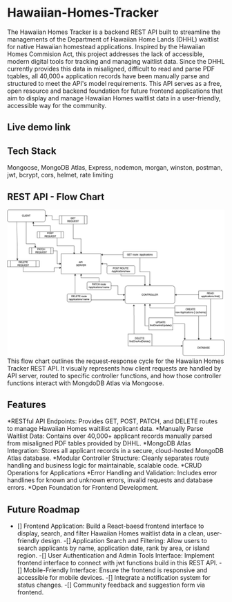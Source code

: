 # Hawaiian-Homes-Tracker
The Hawaiian Homes Tracker is a backend REST API built to streamline the managements of the Department of Hawaiian Home Lands (DHHL) waitlist for native Hawaiian homestead applications. 
Inspired by the Hawaiian Homes Commision Act, this project addresses the lack of accessible, modern digital tools for tracking and managing waitlist data. Since the DHHL currently provides this data in misaligned, difficult to read and parse PDF tqables, all 40,000+ application records have been manually parse and structured to meet the API's model requirements. 
This API serves as a free, open resource and backend foundation for future frontend applications that aim to display and manage Hawaiian Homes waitlist data in a user-friendly, accessible way for the community.

## Live demo link


## Tech Stack
Mongoose, MongoDB Atlas, Express, nodemon, morgan, winston, postman, jwt, bcrypt, cors, helmet, rate limiting

## REST API - Flow Chart
![Flow Chart ](docs/Hawaiian-Homes%20REST%20API.drawio.png)
This flow chart outlines the request-response cycle for the Hawaiian Homes Tracker REST API. It visually represents how client requests are handled by API server,
routed to specific controller functions, and how those controller functions interact with MongdoDB Atlas via Mongoose.

## Features
*RESTful API Endpoints: 
Provides GET, POST, PATCH, and DELETE routes to manage Hawaiian Homes waitilist applicant data.
*Manually Parse Waitlist Data:
Contains over 40,000+ applicant records manually parsed from misaligned PDF tables provided by DHHL.
*MongoDB Atlas Integration:
Stores all applicant records in a secure, cloud-hosted MongoDB Atlas database.
*Modular Controller Structure:
Cleanly separates route handling and business logic for maintainable, scalable code.
*CRUD Operations for Applications
*Error Handling and Validation:
Includes error handlines for known and unknown errors, invalid requests and database errors.
*Open Foundation for Frontend Development.


## Future Roadmap
- [] Frontend Application: Build a React-baesd frontend interface to display, search, and filter Hawaiian Homes waitlist data in a clean, user-friendly design.
-[] Application Search and Filtering: Allow users to search applicants by name, application date, rank by area, or island region.
-[] User Authentication and Admin Tools Interface: Implement frontend interface to connect with jwt functions build in this REST API.
-[] Mobile-Friendly Interface: Ensure the frontend is responsive and accessible for mobile devices.
-[] Integrate a notification system for status changes.
-[] Community feedback and suggestion form via frontend.